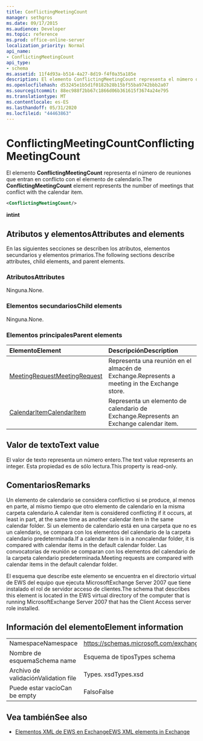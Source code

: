 ```yaml
---
title: ConflictingMeetingCount
manager: sethgros
ms.date: 09/17/2015
ms.audience: Developer
ms.topic: reference
ms.prod: office-online-server
localization_priority: Normal
api_name:
- ConflictingMeetingCount
api_type:
- schema
ms.assetid: 11f4d93a-b514-4a27-8d19-f4f0a35a185e
description: El elemento ConflictingMeetingCount representa el número de reuniones que entran en conflicto con el elemento de calendario.
ms.openlocfilehash: d53245e1b5d1f0182b28b15bf55ba9742bbb2a07
ms.sourcegitcommit: 88ec988f2bb67c1866d06b361615f3674a24e795
ms.translationtype: MT
ms.contentlocale: es-ES
ms.lasthandoff: 05/31/2020
ms.locfileid: "44463863"
---
```

# <a name="conflictingmeetingcount"></a><span data-ttu-id="45167-103">ConflictingMeetingCount</span><span class="sxs-lookup"><span data-stu-id="45167-103">ConflictingMeetingCount</span></span>

<span data-ttu-id="45167-104">El elemento **ConflictingMeetingCount** representa el número de reuniones que entran en conflicto con el elemento de calendario.</span><span class="sxs-lookup"><span data-stu-id="45167-104">The **ConflictingMeetingCount** element represents the number of meetings that conflict with the calendar item.</span></span> 
  
```xml
<ConflictingMeetingCount/>
```

 <span data-ttu-id="45167-105">**int**</span><span class="sxs-lookup"><span data-stu-id="45167-105">**int**</span></span>
## <a name="attributes-and-elements"></a><span data-ttu-id="45167-106">Atributos y elementos</span><span class="sxs-lookup"><span data-stu-id="45167-106">Attributes and elements</span></span>

<span data-ttu-id="45167-107">En las siguientes secciones se describen los atributos, elementos secundarios y elementos primarios.</span><span class="sxs-lookup"><span data-stu-id="45167-107">The following sections describe attributes, child elements, and parent elements.</span></span>
  
### <a name="attributes"></a><span data-ttu-id="45167-108">Atributos</span><span class="sxs-lookup"><span data-stu-id="45167-108">Attributes</span></span>

<span data-ttu-id="45167-109">Ninguna.</span><span class="sxs-lookup"><span data-stu-id="45167-109">None.</span></span>
  
### <a name="child-elements"></a><span data-ttu-id="45167-110">Elementos secundarios</span><span class="sxs-lookup"><span data-stu-id="45167-110">Child elements</span></span>

<span data-ttu-id="45167-111">Ninguna.</span><span class="sxs-lookup"><span data-stu-id="45167-111">None.</span></span>
  
### <a name="parent-elements"></a><span data-ttu-id="45167-112">Elementos principales</span><span class="sxs-lookup"><span data-stu-id="45167-112">Parent elements</span></span>

|<span data-ttu-id="45167-113">**Elemento**</span><span class="sxs-lookup"><span data-stu-id="45167-113">**Element**</span></span>|<span data-ttu-id="45167-114">**Descripción**</span><span class="sxs-lookup"><span data-stu-id="45167-114">**Description**</span></span>|
|:-----|:-----|
|[<span data-ttu-id="45167-115">MeetingRequest</span><span class="sxs-lookup"><span data-stu-id="45167-115">MeetingRequest</span></span>](meetingrequest.md) <br/> |<span data-ttu-id="45167-116">Representa una reunión en el almacén de Exchange.</span><span class="sxs-lookup"><span data-stu-id="45167-116">Represents a meeting in the Exchange store.</span></span>  <br/> |
|[<span data-ttu-id="45167-117">CalendarItem</span><span class="sxs-lookup"><span data-stu-id="45167-117">CalendarItem</span></span>](calendaritem.md) <br/> |<span data-ttu-id="45167-118">Representa un elemento de calendario de Exchange.</span><span class="sxs-lookup"><span data-stu-id="45167-118">Represents an Exchange calendar item.</span></span>  <br/> |
   
## <a name="text-value"></a><span data-ttu-id="45167-119">Valor de texto</span><span class="sxs-lookup"><span data-stu-id="45167-119">Text value</span></span>

<span data-ttu-id="45167-120">El valor de texto representa un número entero.</span><span class="sxs-lookup"><span data-stu-id="45167-120">The text value represents an integer.</span></span> <span data-ttu-id="45167-121">Esta propiedad es de sólo lectura.</span><span class="sxs-lookup"><span data-stu-id="45167-121">This property is read-only.</span></span>
  
## <a name="remarks"></a><span data-ttu-id="45167-122">Comentarios</span><span class="sxs-lookup"><span data-stu-id="45167-122">Remarks</span></span>

<span data-ttu-id="45167-123">Un elemento de calendario se considera conflictivo si se produce, al menos en parte, al mismo tiempo que otro elemento de calendario en la misma carpeta calendario.</span><span class="sxs-lookup"><span data-stu-id="45167-123">A calendar item is considered conflicting if it occurs, at least in part, at the same time as another calendar item in the same calendar folder.</span></span> <span data-ttu-id="45167-124">Si un elemento de calendario está en una carpeta que no es un calendario, se compara con los elementos del calendario de la carpeta calendario predeterminada.</span><span class="sxs-lookup"><span data-stu-id="45167-124">If a calendar item is in a noncalendar folder, it is compared with calendar items in the default calendar folder.</span></span> <span data-ttu-id="45167-125">Las convocatorias de reunión se comparan con los elementos del calendario de la carpeta calendario predeterminada.</span><span class="sxs-lookup"><span data-stu-id="45167-125">Meeting requests are compared with calendar items in the default calendar folder.</span></span>
  
<span data-ttu-id="45167-126">El esquema que describe este elemento se encuentra en el directorio virtual de EWS del equipo que ejecuta MicrosoftExchange Server 2007 que tiene instalado el rol de servidor acceso de clientes.</span><span class="sxs-lookup"><span data-stu-id="45167-126">The schema that describes this element is located in the EWS virtual directory of the computer that is running MicrosoftExchange Server 2007 that has the Client Access server role installed.</span></span>
  
## <a name="element-information"></a><span data-ttu-id="45167-127">Información del elemento</span><span class="sxs-lookup"><span data-stu-id="45167-127">Element information</span></span>

|||
|:-----|:-----|
|<span data-ttu-id="45167-128">Namespace</span><span class="sxs-lookup"><span data-stu-id="45167-128">Namespace</span></span>  <br/> |https://schemas.microsoft.com/exchange/services/2006/types  <br/> |
|<span data-ttu-id="45167-129">Nombre de esquema</span><span class="sxs-lookup"><span data-stu-id="45167-129">Schema name</span></span>  <br/> |<span data-ttu-id="45167-130">Esquema de tipos</span><span class="sxs-lookup"><span data-stu-id="45167-130">Types schema</span></span>  <br/> |
|<span data-ttu-id="45167-131">Archivo de validación</span><span class="sxs-lookup"><span data-stu-id="45167-131">Validation file</span></span>  <br/> |<span data-ttu-id="45167-132">Types. xsd</span><span class="sxs-lookup"><span data-stu-id="45167-132">Types.xsd</span></span>  <br/> |
|<span data-ttu-id="45167-133">Puede estar vacío</span><span class="sxs-lookup"><span data-stu-id="45167-133">Can be empty</span></span>  <br/> |<span data-ttu-id="45167-134">Falso</span><span class="sxs-lookup"><span data-stu-id="45167-134">False</span></span>  <br/> |
   
## <a name="see-also"></a><span data-ttu-id="45167-135">Vea también</span><span class="sxs-lookup"><span data-stu-id="45167-135">See also</span></span>



- [<span data-ttu-id="45167-136">Elementos XML de EWS en Exchange</span><span class="sxs-lookup"><span data-stu-id="45167-136">EWS XML elements in Exchange</span></span>](ews-xml-elements-in-exchange.md)

